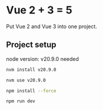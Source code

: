 # Vue 2 + 3 = 5

Put Vue 2 and Vue 3 into one project.

## Project setup

node version: v20.9.0 needed


```bash
nvm install v20.9.0

nvm use v20.9.0

npm install --force

npm run dev
```
